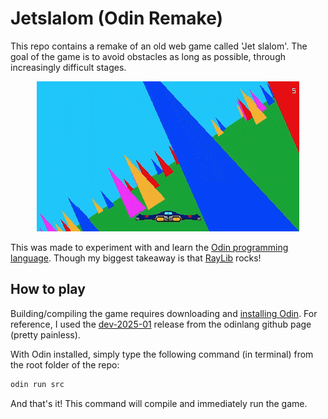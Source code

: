 # Jetslalom (Odin Remake)

This repo contains a remake of an old web game called 'Jet slalom'. The goal of the game is to avoid obstacles as long as possible, through increasingly difficult stages.


<p align="center">
  <img src=".readme_assets/demo_anim.gif">
</p>

This was made to experiment with and learn the [Odin programming language](https://odin-lang.org/). Though my biggest takeaway is that [RayLib](https://www.raylib.com/) rocks!

## How to play

Building/compiling the game requires downloading and [installing Odin](https://odin-lang.org/docs/install/). For reference, I used the [dev-2025-01](https://github.com/odin-lang/Odin/releases/tag/dev-2025-01) release from the odinlang github page (pretty painless).

With Odin installed, simply type the following command (in terminal) from the root folder of the repo:
```bash
odin run src
```
And that's it! This command will compile and immediately run the game.